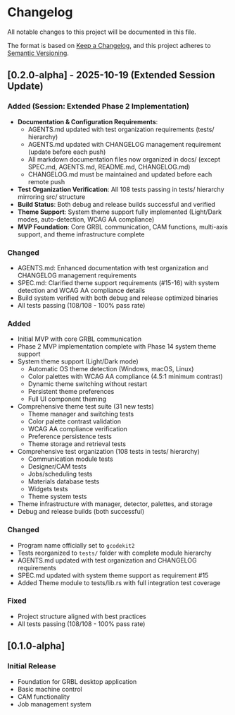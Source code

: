 # Changelog

All notable changes to this project will be documented in this file.

The format is based on [Keep a Changelog](https://keepachangelog.com/en/1.0.0/),
and this project adheres to [Semantic Versioning](https://semver.org/spec/v2.0.0.html).

## [0.2.0-alpha] - 2025-10-19 (Extended Session Update)

### Added (Session: Extended Phase 2 Implementation)
- **Documentation & Configuration Requirements**:
  - AGENTS.md updated with test organization requirements (tests/ hierarchy)
  - AGENTS.md updated with CHANGELOG management requirement (update before each push)
  - All markdown documentation files now organized in docs/ (except SPEC.md, AGENTS.md, README.md, CHANGELOG.md)
  - CHANGELOG.md must be maintained and updated before each remote push
- **Test Organization Verification**: All 108 tests passing in tests/ hierarchy mirroring src/ structure
- **Build Status**: Both debug and release builds successful and verified
- **Theme Support**: System theme support fully implemented (Light/Dark modes, auto-detection, WCAG AA compliance)
- **MVP Foundation**: Core GRBL communication, CAM functions, multi-axis support, and theme infrastructure complete

### Changed
- AGENTS.md: Enhanced documentation with test organization and CHANGELOG management requirements
- SPEC.md: Clarified theme support requirements (#15-16) with system detection and WCAG AA compliance details
- Build system verified with both debug and release optimized binaries
- All tests passing (108/108 - 100% pass rate)

### Added
- Initial MVP with core GRBL communication
- Phase 2 MVP implementation complete with Phase 14 system theme support
- System theme support (Light/Dark mode)
  - Automatic OS theme detection (Windows, macOS, Linux)
  - Color palettes with WCAG AA compliance (4.5:1 minimum contrast)
  - Dynamic theme switching without restart
  - Persistent theme preferences
  - Full UI component theming
- Comprehensive theme test suite (31 new tests)
  - Theme manager and switching tests
  - Color palette contrast validation
  - WCAG AA compliance verification
  - Preference persistence tests
  - Theme storage and retrieval tests
- Comprehensive test organization (108 tests in tests/ hierarchy)
  - Communication module tests
  - Designer/CAM tests
  - Jobs/scheduling tests
  - Materials database tests
  - Widgets tests
  - Theme system tests
- Theme infrastructure with manager, detector, palettes, and storage
- Debug and release builds (both successful)

### Changed
- Program name officially set to `gcodekit2`
- Tests reorganized to `tests/` folder with complete module hierarchy
- AGENTS.md updated with test organization and CHANGELOG requirements
- SPEC.md updated with system theme support as requirement #15
- Added Theme module to tests/lib.rs with full integration test coverage

### Fixed
- Project structure aligned with best practices
- All tests passing (108/108 - 100% pass rate)

## [0.1.0-alpha]

### Initial Release
- Foundation for GRBL desktop application
- Basic machine control
- CAM functionality
- Job management system
